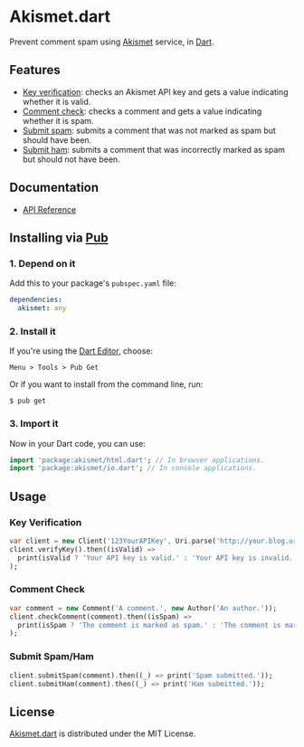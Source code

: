 # Akismet.dart
Prevent comment spam using [Akismet](https://akismet.com) service, in [Dart](https://www.dartlang.org).
	
## Features
* [Key verification](https://akismet.com/development/api/#verify-key): checks an Akismet API key and gets a value indicating whether it is valid.
* [Comment check](https://akismet.com/development/api/#comment-check): checks a comment and gets a value indicating whether it is spam.
* [Submit spam](https://akismet.com/development/api/#submit-spam): submits a comment that was not marked as spam but should have been.
* [Submit ham](https://akismet.com/development/api/#submit-ham): submits a comment that was incorrectly marked as spam but should not have been.

## Documentation
* [API Reference](http://dev.belin.io/akismet.dart/api)

## Installing via [Pub](https://pub.dartlang.org)

### 1. Depend on it
Add this to your package's `pubspec.yaml` file:
```yaml
dependencies:
  akismet: any
```

### 2. Install it
If you're using the [Dart Editor](https://www.dartlang.org/tools/editor), choose:
```
Menu > Tools > Pub Get
```

Or if you want to install from the command line, run:
```shell
$ pub get
```
	
### 3. Import it
Now in your Dart code, you can use:
```dart
import 'package:akismet/html.dart'; // In browser applications.
import 'package:akismet/io.dart'; // In console applications.
```

## Usage

### Key Verification
```dart
var client = new Client('123YourAPIKey', Uri.parse('http://your.blog.url'));
client.verifyKey().then((isValid) =>
  print(isValid ? 'Your API key is valid.' : 'Your API key is invalid.')
);
```
	
### Comment Check
```dart
var comment = new Comment('A comment.', new Author('An author.'));
client.checkComment(comment).then((isSpam) =>
  print(isSpam ? 'The comment is marked as spam.' : 'The comment is marked as ham.')
);
```
	
### Submit Spam/Ham
```dart
client.submitSpam(comment).then((_) => print('Spam submitted.'));
client.submitHam(comment).then((_) => print('Ham submitted.'));
```

## License
[Akismet.dart](https://pub.dartlang.org/packages/akismet) is distributed under the MIT License.

